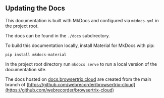 ## Updating the Docs

This documentation is built with MkDocs and configured via `mkdocs.yml` in the project root.

The docs can be found in the `./docs` subdirectory.

To build this documentation locally, install Material for MkDocs with pip:

```shell
pip install mkdocs-material
```

In the project root directory run `mkdocs serve` to run a local version of the documentation site.

The docs hosted on [docs.browsertrix.cloud](https://docs.browsertrix.cloud) are created from
the main branch of [https://github.com/webrecorder/browsertrix-cloud](https://github.com/webrecorder/browsertrix-cloud)
